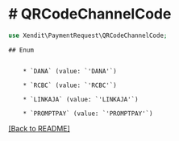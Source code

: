 # # QRCodeChannelCode


```php
use Xendit\PaymentRequest\QRCodeChannelCode;
```

    ## Enum

    
        * `DANA` (value: `'DANA'`)
    
        * `RCBC` (value: `'RCBC'`)
    
        * `LINKAJA` (value: `'LINKAJA'`)
    
        * `PROMPTPAY` (value: `'PROMPTPAY'`)
    

[[Back to README]](../../README.md)
